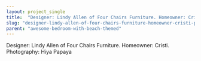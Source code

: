 ```yaml
---
layout: project_single
title:  "Designer: Lindy Allen of Four Chairs Furniture. Homeowner: Cristi. Photography: Hiya Papaya"
slug: "designer-lindy-allen-of-four-chairs-furniture-homeowner-cristi-photography-hiya-papaya"
parent: "awesome-bedroom-with-beach-themed"
---
```

Designer: Lindy Allen of Four Chairs Furniture. Homeowner: Cristi. Photography: Hiya Papaya